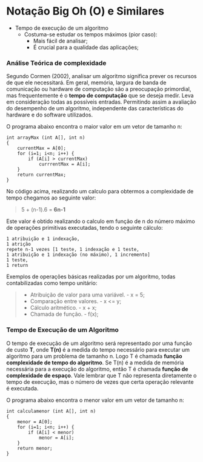 # Notação Big Oh (O) e Similares #

- Tempo de execução de um algoritmo
    - Costuma-se estudar os tempos máximos (pior caso):
        - Mais fácil de analisar;
        - É crucial para a qualidade das aplicações;

### Análise Teórica de complexidade ###

Segundo Cormen (2002), analisar um algoritmo significa prever os recursos de que ele necessitará. Em geral, memória, largura de banda de comunicação ou hardware de computação são a preocupação primordial, mas frequentemente é o **tempo de computação** que se deseja medir. Leva em consideração todas as possíveis entradas. Permitindo assim a avaliação do desempenho de um algoritmo, independente das características do hardware e do software utilizados.

O programa abaixo encontra o maior valor em um vetor de tamanho n:
``` 
int arrayMax (int A[], int n)
{
    currentMax = A[0];
    for (i=1; i<n; i++) {
        if (A[i] > currentMax)
            currrentMax = A[i];
    }
    return currentMax;
}
``` 
No código acima, realizando um calculo para obtermos a complexidade de tempo chegamos ao seguinte valor:
> 5 + (n-1).6 = **6n-1**

Este valor é obtido realizando o calculo em função de n do número máximo de operações primitivas executadas, tendo o seguinte cálculo:

```
1 atribuição e 1 indexação,
1 atrição
repete n-1 vezes [1 teste, 1 indexação e 1 teste, 
1 atribuição e 1 indexação (no máximo), 1 incremento]
1 teste,
1 return
```

Exemplos de operações básicas realizadas por um algoritmo, todas contabilizadas como tempo unitário:
> - Atribuição de valor para uma variável.
    - x = 5;
> - Comparação entre valores.
    - x <= y;
> - Cálculo aritmético.
    - x + x;
> - Chamada de função.
    - f(x);

### Tempo de Execução de um Algoritmo ###

O tempo de execução de um algoritmo será representado por uma função de custo **T**, onde **T(n)** é a medida do tempo necessário para executar um algoritmo para um problema de tamanho n. Logo T é chamada **função complexidade de tempo do algoritmo**. Se T(n) é a medida de memória necessária para a execução do algoritmo, então T é chamada **função de complexidade de espaço**. Vale lembrar que T não representa diretamente o tempo de execução, mas o número de vezes que certa operação relevante é executada.

O programa abaixo encontra o menor valor em um vetor de tamanho n:
``` 
int calculamenor (int A[], int n)
{
    menor = A[0];
    for (i=1; i<n; i++) {
        if (A[i] < menor)
            menor = A[i];
    }
    return menor;
}
``` 